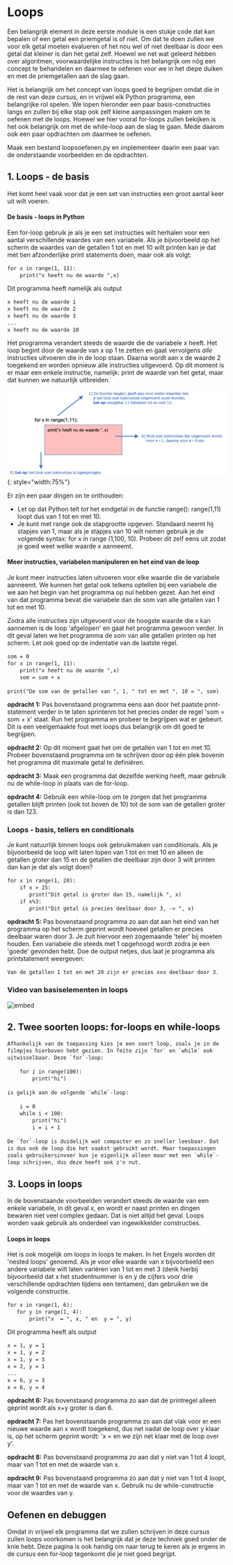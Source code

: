 # Loops
Een belangrijk element in deze eerste module is een stukje code dat kan bepalen of een getal een priemgetal is of niet. Om dat te doen  zullen we voor elk getal moeten evalueren of het nou wel of niet deelbaar is door een getal dat kleiner is dan het getal zelf. Hoewel we net wat geleerd hebben over algoritmen, voorwaardelijke instructies is het belangrijk om nóg een concept te behandelen en daarmee te oefenen voor we in het diepe duiken en met de priemgetallen aan de slag gaan. 

Het is belangrijk om het concept van loops goed te begrijpen omdat die in de rest van deze cursus, en in vrijwel elk Python programma, een belangrijke rol spelen. We lopen hieronder een paar basis-constructies langs en zullen bij elke stap ook zelf kleine aanpassingen maken om te oefenen met de loops. Hoewel we hier vooral for-loops zullen bekijken is het ook belangrijk om met de while-loop aan de slag te gaan. Mede daarom ook een paar opdrachten om daarmee te oefenen. 

Maak een bestand loopsoefenen.py en implementeer daarin een paar van de onderstaande voorbeelden en de opdrachten.

## 1. Loops - de basis 

Het komt heel vaak voor dat je een set van instructies een groot aantal keer uit wilt voeren.

#### De basis - loops in Python

Een for-loop gebruik je als je een set instructies wilt herhalen voor een aantal verschillende waardes van een variabele. Als je bijvoorbeeld op het scherm de waardes van de getallen 1 tot en met 10 wilt printen kan je dat met tien afzonderlijke print statements doen, maar ook als volgt:

    for x in range(1, 11):
        print("x heeft nu de waarde ",x)
    
Dit programma heeft namelijk als output

    x heeft nu de waarde 1
    x heeft nu de waarde 2
    x heeft nu de waarde 3
    ...
    x heeft nu de waarde 10

Het programma verandert steeds de waarde die de variabele x heeft. Het loop begint door de waarde van x op 1 te zetten en gaat vervolgens *alle* instructies uitvoeren die in de loop staan. Daarna wordt aan x de waarde 2 toegekend en worden opnieuw alle instructies uitgevoerd. Op dit moment is er maar een enkele instructie, namelijk: print de waarde van het getal, maar dat kunnen we natuurlijk uitbreiden.


![](Loopsuitleg.png){: style="width:75%"}


Er zijn een paar dingen on te onthouden:
   - Let op dat Python telt *tot* het eindgetal in de functie range(): range(1,11) loopt dus van 1 tot en met 10.   
   - Je kunt met range ook de stapgrootte opgeven. Standaard neemt hij stapjes van 1, maar als je stapjes van 10 wilt nemen gebruik je    de volgende syntax: for x in range (1,100, 10). Probeer dit zelf eens uit zodat je goed weet welke waarde x aanneemt.



#### Meer instructies, variabelen manipuleren en het eind van de loop

Je kunt meer instructies laten uitvoeren voor elke waarde die de variabele aanneemt. We kunnen het getal ook telkens optellen bij een variabele die we aan het begin van het programma op nul hebben gezet. Aan het eind van dat programma bevat die variabele dan de som van alle getallen van 1 tot en met 10.

Zodra alle instructies zijn uitgevoerd voor de hoogste waarde die x kan aannemen is de loop 'afgelopen' en gaat het programma gewoon verder. In dit geval laten we het programma de som van alle getallen printen op het scherm. Let ook goed op de indentatie van de laatste regel. 

    som = 0 
    for x in range(1, 11):
        print("x heeft nu de waarde ",x)
        som = som + x

    print("De som van de getallen van ", 1, " tot en met ", 10 = ", som)

**opdracht 1:** Pas bovenstaand programma eens aan door het paatste print-statement verder in te laten sprintenm tot het precies onder de regel 'som = som + x' staat. Run het programma en probeer te begrijpen wat er gebeurt. Dit is een veelgemaakte fout met loops dus belangrijk om dit goed te begrijpen.

**opdracht 2:** Op dit moment gaat het om de getallen van 1 tot en met 10. Probeer bovenstaand programma om te schrijven door op één plek bovenin het programma dit maximale getal te definiëren.

**opdracht 3:** Maak een programma dat dezelfde werking heeft, maar gebruik nu de while-loop in plaats van de for-loop. 

**opdracht 4:** Gebruik een while-loop om te zorgen dat het programma getallen blijft printen (ook tot boven de 10) tot de som van de getallen groter is dan 123.


### Loops - basis, tellers en conditionals

Je kunt natuurlijk binnen loops ook gebruikmaken van conditionals. Als je bijvoorbeeld de loop wilt laten lopen van 1 tot en met 10 en alleen de getallen groter dan 15 en de getallen die deelbaar zijn door 3 wilt printen dan kan je dat als volgt doen?

    for x in range(1, 20):
        if x > 15:
		   print("Dit getal is groter dan 15, namelijk ", x)
        if x%3:
		   print("Dit getal is precies deelbaar door 3, -> ", x)

**opdracht 5:** Pas bovenstaand programma zo aan dat aan het eind van het programma op het scherm geprint wordt hoeveel getallen er precies deelbaar waren door 3. Je zult hiervoor een zogemaande 'teler' bij moeten houden. Een variabele die steeds met 1 opgehoogd wordt zodra je een 'goede' gevonden hebt. Doe de output netjes, dus laat je programma als printstatement weergeven:

    Van de getallen 1 tot en met 20 zijn er precies xxx deelbaar door 3.
	
	
### Video van basiselementen in loops	

![embed](https://vimeo.com/album/5380755/embed)
	

## 2. Twee soorten loops: for-loops en while-loops




	Afhankelijk van de toepassing kies je een soort loop, zoals je in de filmpjes hierboven hebt gezien. In feite zijn `for` en `while` ook uitwisselbaar. Deze `for`-loop:

	    for i in range(100):
	        print("hi")

	is gelijk aan de volgende `while`-loop:

	    i = 0
	    while i < 100:
	        print("hi")
	        i = i + 1

	De `for`-loop is duidelijk wat compacter en zo sneller leesbaar. Dat is dus ook de loop die het vaakst gebruikt wordt. Maar toepassingen zoals gebruikersinvoer kun je eigenlijk alleen maar met een `while`-loop schrijven, dus deze heeft ook z'n nut.
	
	
## 3. Loops in loops

In de bovenstaande voorbeelden verandert steeds de waarde van een enkele variabele, in dit geval x, en wordt er naast printen en dingen bewaren niet veel complex gedaan. Dat is niet altijd het geval. Loops worden vaak gebruik als onderdeel van ingewikkelder constructies. 

#### Loops in loops

Het is ook mogelijk om loops in loops te maken. In het Engels worden dit 'nested loops' genoemd. Als je voor elke waarde van x bijvoorbeeld een andere variabele wilt laten variëren van 1 tot en met 3 (denk hierbij bijvoorbeeld dat x het studentnummer is en y de cijfers voor drie verschillende opdrachten tijdens een tentamen), dan gebruiken we de volgende constructie. 

    for x in range(1, 6):
       for y in range(1, 4):
           print("x  = ", x, " en  y = ", y)
		   
Dit programma heeft als output

    x = 1, y = 1 
    x = 1, y = 2 
    x = 1, y = 3 
    x = 2, y = 1 
    ...
    x = 6, y = 3 
    x = 6, y = 4 


**opdracht 6:** Pas bovenstaand programma zo aan dat de printregel alleen geprint wordt als x+y groter is dan 6.

**opdracht 7:** Pas het bovenstaande programma zo aan dat vlak voor er een nieuwe waarde aan x wordt toegekend, dus net nadat de loop over y klaar is, op het scherm geprint wordt: 'x = <xxx> en we zijn net klaar met de loop over y'.  
	
**opdracht 8:** Pas bovenstaand programma zo aan dat y niet van 1 tot 4 loopt, maar van 1 tot en met de waarde van x. 

**opdracht 9:** Pas bovenstaand programma zo aan dat y niet van 1 tot 4 loopt, maar van 1 tot en met de waarde van x. Gebruik nu de while-constructie voor de waardes van y.


## Oefenen en debuggen

Omdat in vrijwel elk programma dat we zullen schrijven in deze cursus zullen loops voorkomen is het belangrijk dat je deze techniek goed onder de knie hebt. Deze pagina is ook handig om naar terug te keren als je ergens in de cursus een for-loop tegenkomt die je niet goed begrijpt. 

